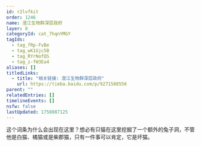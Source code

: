 ```yaml
---
id: r2lvfkit
order: 1246
name: 澄江生物群深层政府
layer: 8
categoryId: cat_7hqnYMGY
tagIds:
  - tag_fRp-FvBe
  - tag_wK1Gjc5B
  - tag_RYrNofQS
  - tag_z-fW3Ea4
aliases: []
titledLinks:
  - title: "相关链接: 澄江生物群深层政府"
    url: https://tieba.baidu.com/p/9271588556
parent: ""
relatedEntries: []
timelineEvents: []
nsfw: false
lastUpdated: 1758087125
---
```


这个词条为什么会出现在这里？想必有只猫在这里挖掘了一个额外的兔子洞，不管他是白猫、橘猫或是柴郡猫，只有一件事可以肯定，它是坏猫。
